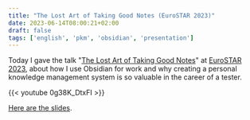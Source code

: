 ```yaml
---
title: "The Lost Art of Taking Good Notes (EuroSTAR 2023)"
date: 2023-06-14T08:00:21+02:00
draft: false
tags: ['english', 'pkm', 'obsidian', 'presentation']
---
```

Today I gave the talk "[The Lost Art of Taking Good Notes](https://conference.eurostarsoftwaretesting.com/event/2023/the-lost-art-of-taking-good-notes)" at [EuroSTAR 2023](https://conference.eurostarsoftwaretesting.com), about how I use Obsidian for work and why creating a personal knowledge management system is so valuable in the career of a tester.

{{< youtube 0g38K_DtxFI >}}

[Here are the slides](https://slides.nicolevanderhoeven.com/2023-lost-art-of-taking-good-notes).